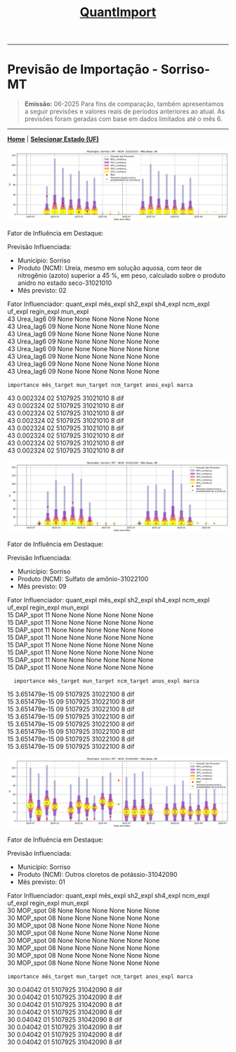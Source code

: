 <header>
    <h1><a href="https://quantimportbrazil.github.io/Sobre/">QuantImport</a></h1>
</header>

---

# Previsão de Importação - Sorriso-MT

> **Emissão:** 06-2025
> Para fins de comparação, também apresentamos a seguir previsões e valores reais de períodos anteriores ao atual.
> As previsões foram geradas com base em dados limitados até o mês 6.

---

**[Home](https://quantimportbrazil.github.io/Sobre/)** | **[Selecionar Estado (UF)](https://quantimportbrazil.github.io/Unidades_Federativas/)**


![Gráfico de Previsão](31021010.png)

Fator de Influência em Destaque:

Previsão Influenciada:
- Município: Sorriso
- Produto (NCM): Ureia, mesmo em solução aquosa, com teor de nitrogênio (azoto) superior a 45 %, em peso, calculado sobre o produto anidro no estado seco-31021010 
- Mês previsto: 02

Fator Influenciador:
   quant_expl mês_expl sh2_expl sh4_expl ncm_expl uf_expl regin_expl mun_expl  \
43  Urea_lag6       09     None     None     None    None       None     None   
43  Urea_lag6       09     None     None     None    None       None     None   
43  Urea_lag6       09     None     None     None    None       None     None   
43  Urea_lag6       09     None     None     None    None       None     None   
43  Urea_lag6       09     None     None     None    None       None     None   
43  Urea_lag6       09     None     None     None    None       None     None   
43  Urea_lag6       09     None     None     None    None       None     None   
43  Urea_lag6       09     None     None     None    None       None     None   

    importance mês_target mun_target ncm_target anos_expl marca  
43    0.002324         02    5107925   31021010         8   dif  
43    0.002324         02    5107925   31021010         8   dif  
43    0.002324         02    5107925   31021010         8   dif  
43    0.002324         02    5107925   31021010         8   dif  
43    0.002324         02    5107925   31021010         8   dif  
43    0.002324         02    5107925   31021010         8   dif  
43    0.002324         02    5107925   31021010         8   dif  
43    0.002324         02    5107925   31021010         8   dif  







![Gráfico de Previsão](31022100.png)

Fator de Influência em Destaque:

Previsão Influenciada:
- Município: Sorriso
- Produto (NCM): Sulfato de amônio-31022100 
- Mês previsto: 09

Fator Influenciador:
   quant_expl mês_expl sh2_expl sh4_expl ncm_expl uf_expl regin_expl mun_expl  \
15   DAP_spot       11     None     None     None    None       None     None   
15   DAP_spot       11     None     None     None    None       None     None   
15   DAP_spot       11     None     None     None    None       None     None   
15   DAP_spot       11     None     None     None    None       None     None   
15   DAP_spot       11     None     None     None    None       None     None   
15   DAP_spot       11     None     None     None    None       None     None   
15   DAP_spot       11     None     None     None    None       None     None   
15   DAP_spot       11     None     None     None    None       None     None   

      importance mês_target mun_target ncm_target anos_expl marca  
15  3.651479e-15         09    5107925   31022100         8   dif  
15  3.651479e-15         09    5107925   31022100         8   dif  
15  3.651479e-15         09    5107925   31022100         8   dif  
15  3.651479e-15         09    5107925   31022100         8   dif  
15  3.651479e-15         09    5107925   31022100         8   dif  
15  3.651479e-15         09    5107925   31022100         8   dif  
15  3.651479e-15         09    5107925   31022100         8   dif  
15  3.651479e-15         09    5107925   31022100         8   dif  







![Gráfico de Previsão](31042090.png)

Fator de Influência em Destaque:

Previsão Influenciada:
- Município: Sorriso
- Produto (NCM): Outros cloretos de potássio-31042090 
- Mês previsto: 01

Fator Influenciador:
   quant_expl mês_expl sh2_expl sh4_expl ncm_expl uf_expl regin_expl mun_expl  \
30   MOP_spot       08     None     None     None    None       None     None   
30   MOP_spot       08     None     None     None    None       None     None   
30   MOP_spot       08     None     None     None    None       None     None   
30   MOP_spot       08     None     None     None    None       None     None   
30   MOP_spot       08     None     None     None    None       None     None   
30   MOP_spot       08     None     None     None    None       None     None   
30   MOP_spot       08     None     None     None    None       None     None   
30   MOP_spot       08     None     None     None    None       None     None   

    importance mês_target mun_target ncm_target anos_expl marca  
30     0.04042         01    5107925   31042090         8   dif  
30     0.04042         01    5107925   31042090         8   dif  
30     0.04042         01    5107925   31042090         8   dif  
30     0.04042         01    5107925   31042090         8   dif  
30     0.04042         01    5107925   31042090         8   dif  
30     0.04042         01    5107925   31042090         8   dif  
30     0.04042         01    5107925   31042090         8   dif  
30     0.04042         01    5107925   31042090         8   dif  





